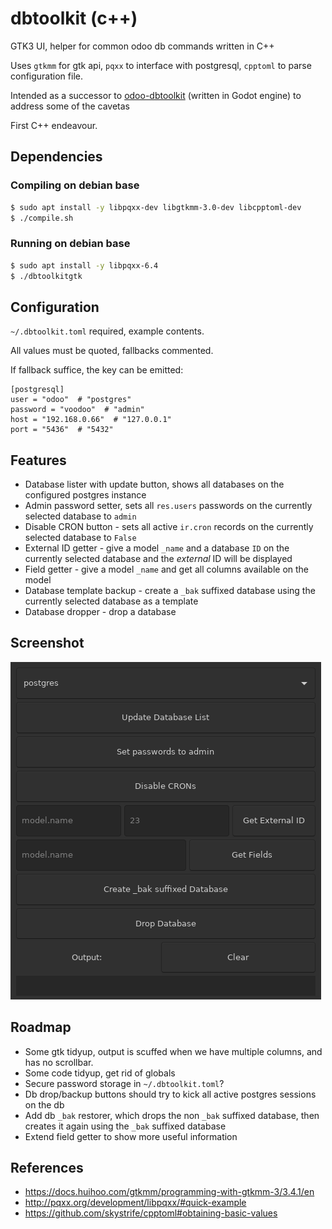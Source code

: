 # dbtoolkit (c++)
GTK3 UI, helper for common odoo db commands written in C++

Uses `gtkmm` for gtk api, `pqxx` to interface with postgresql, `cpptoml` to parse configuration file.

Intended as a successor to [odoo-dbtoolkit](https://github.com/PeterAlabaster/odoo-dbtoolkit) (written in Godot engine) to address some of the cavetas

First C++ endeavour.
## Dependencies
### Compiling on debian base
```bash
$ sudo apt install -y libpqxx-dev libgtkmm-3.0-dev libcpptoml-dev
$ ./compile.sh
```
### Running on debian base
```bash
$ sudo apt install -y libpqxx-6.4
$ ./dbtoolkitgtk
```
## Configuration
`~/.dbtoolkit.toml` required, example contents.

All values must be quoted, fallbacks commented.

If fallback suffice, the key can be emitted:
```
[postgresql]
user = "odoo"  # "postgres"
password = "voodoo"  # "admin"
host = "192.168.0.66"  # "127.0.0.1"
port = "5436"  # "5432"
```
## Features
- Database lister with update button, shows all databases on the configured postgres instance
- Admin password setter, sets all `res.users` passwords on the currently selected database to `admin`
- Disable CRON button - sets all active `ir.cron` records on the currently selected database to `False`
- External ID getter - give a model `_name` and a database `ID` on the currently selected database and the _external_ ID will be displayed
- Field getter - give a model `_name` and get all columns available on the model
- Database template backup - create a `_bak` suffixed database using the currently selected database as a template
- Database dropper - drop a database

## Screenshot
![preview-of-toolkit](./screenshot.png)
## Roadmap
- Some gtk tidyup, output is scuffed when we have multiple columns, and has no scrollbar.
- Some code tidyup, get rid of globals
- Secure password storage in `~/.dbtoolkit.toml`?
- Db drop/backup buttons should try to kick all active postgres sessions on the db
- Add db `_bak` restorer, which drops the non `_bak` suffixed database, then creates it again using the `_bak` suffixed database
- Extend field getter to show more useful information

## References
- https://docs.huihoo.com/gtkmm/programming-with-gtkmm-3/3.4.1/en
- http://pqxx.org/development/libpqxx/#quick-example
- https://github.com/skystrife/cpptoml#obtaining-basic-values
